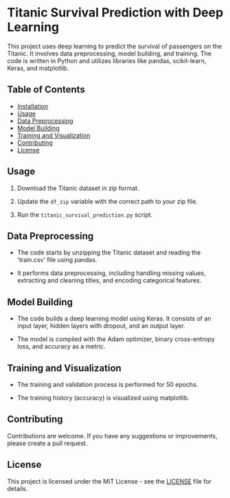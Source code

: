 # Titanic Survival Prediction with Deep Learning

This project uses deep learning to predict the survival of passengers on the Titanic. It involves data preprocessing, model building, and training. The code is written in Python and utilizes libraries like pandas, scikit-learn, Keras, and matplotlib.

## Table of Contents
- [Installation](#installation)
- [Usage](#usage)
- [Data Preprocessing](#data-preprocessing)
- [Model Building](#model-building)
- [Training and Visualization](#training-and-visualization)
- [Contributing](#contributing)
- [License](#license)


## Usage

1. Download the Titanic dataset in zip format.

2. Update the `df_zip` variable with the correct path to your zip file.

3. Run the `titanic_survival_prediction.py` script.

## Data Preprocessing

- The code starts by unzipping the Titanic dataset and reading the 'train.csv' file using pandas.

- It performs data preprocessing, including handling missing values, extracting and cleaning titles, and encoding categorical features.

## Model Building

- The code builds a deep learning model using Keras. It consists of an input layer, hidden layers with dropout, and an output layer.

- The model is compiled with the Adam optimizer, binary cross-entropy loss, and accuracy as a metric.

## Training and Visualization

- The training and validation process is performed for 50 epochs.

- The training history (accuracy) is visualized using matplotlib.

## Contributing

Contributions are welcome. If you have any suggestions or improvements, please create a pull request.

## License

This project is licensed under the MIT License - see the [LICENSE](LICENSE) file for details.

